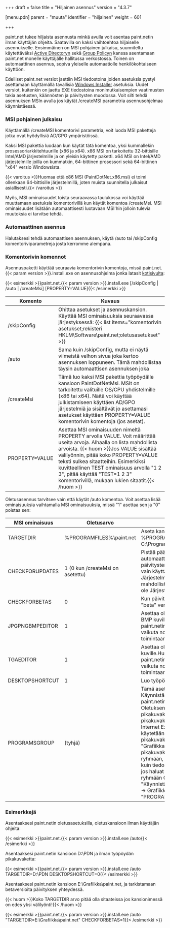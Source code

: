 +++
draft = false
title = "Hiljainen asennus"
version = "4.3.7"

[menu.pdn]
    parent = "muuta"
    identifier = "hiljainen"
    weight = 601

+++

paint.net tukee hiljaista asennusta minkä avulla voit asentaa paint.netin ilman
käyttäjän ohjeita. Saatavilla on kaksi vaihtoehtoa hiljaiselle asennukselle. Ensimmäinen on MSI pohjainen julkaisu, suunniteltu käytettäväksi
[Active Directoryn](https://fi.wikipedia.org/wiki/Active_Directory) sekä [Group Policyn](https://en.wikipedia.org/wiki/Group_policy) kanssa
asentamaan paint.net monelle käyttäjälle hallitussa verkostossa. Toinen on automaattinen asennus, sopiva yleiselle automaatiolle henkilökohtaiseen
käyttöön.

Edelliset paint.net versiot jaettiin MSI tiedostoina joiden asetuksia pystyi asettamaan käyttämällä tavallisia
[Windows Installer](https://en.wikipedia.org/wiki/Microsoft_Installer) asetuksia. Uudet versiot, kuitenkin on jaettu EXE tiedostoina monimutkaisempien
vaatimusten takia asetusten, käännösten ja päivitysten muodossa. Voit silti tehdä asennuksen MSIn avulla jos käytät /createMSI parametria
asennusohjelmaa käynnistäessä.

### MSI pohjainen julkaisu

Käyttämällä /createMSI komentorivi parametria, voit luoda MSI paketteja jotka ovat hyödyllisiä AD/GPO ympäristöissä.

Kaksi MSI pakettia luodaan kun käytät tätä komentoa, yksi kummallekin prosessoriarkkitehtuurille (x86 ja x64). x86 MSI on tarkoitettu 32-bittisille
Intel/AMD järjestelmille ja on yleisin käytetty paketti. x64 MSI on Intel/AMD järjestelmille joilla on kummatkin, 64-bittinen prosessori sekä
64-bittinen "x64" versio Windowsista.

{{< varoitus >}}Huomaa että x86 MSI (PaintDotNet.x86.msi) ei toimi ollenkaan 64-bittisille järjestelmillä, joten muista suunnitella julkaisut asiallisesti.{{< /varoitus >}}

Myös, MSI ominaisuudet toista seuraavassa taulukossa voi käyttää muuttamaan asetuksia komentorivillä kun käytät komentoa /createMsi. MSI ominaisuudet
lisätään automaattisesti luotavaan MSI'hin jolloin tulevia muutoksia ei tarvitse tehdä.

### Automaattinen asennus

Halutaksesi tehdä automaattisen asennuksen, käytä /auto tai /skipConfig komentoriviparametreja josta kerromme alempana.

### Komentorivin komennot

Asennuspaketti käyttää seuraavia komentorivin komentoja, missä paint.net.{{< param version >}}.install.exe on asennusohjelma jonka latasit
[kotisivulta](https://www.getpaint.net):

{{< esimerkki >}}paint.net.{{< param version >}}.install.exe [/skipConfig | /auto | /createMsi] [PROPERTY=VALUE]{{< /esimerkki >}}

| Komento | Kuvaus |
|-|-|
| /skipConfig | Ohittaa asetukset ja asennuskansion. Käyttää MSI ominaisuuksia seuraavassa järjestyksessä: {{< list items="komentorivin asetukset;rekisteri HKLM\Software\paint.net;oletusasetukset" >}} |
| /auto | Sama kuin /skipConfig, mutta ei näytä viimeistä velhon sivua joka kertoo asennuksen loppuneen. Tämä mahdollistaa täysin automaattisen asennuksen joka |ei tarvitse käyttäjän ohjeita ollenkaan. |
| /createMsi | Tämä luo kaksi MSI pakettia työpöydälle kansioon PaintDotNetMsi. MSIt on tarkoitettu valituille OS/CPU yhdistelmille (x86 tai x64). Näitä voi käyttää julkistamiseen käyttäen AD/GPO järjestelmiä ja sisältävät jo asettamasi asetukset käyttäen PROPERTY=VALUE komentorivin komentoja (jos asetat). |
| PROPERTY=VALUE | Asettaa MSI ominaisuuden nimeltä PROPERTY arvolla VALUE. Voit määrittää useita arvoja. Alhaalla on lista mahdollista arvoista.  {{< huom >}}Jos VALUE sisältää välilyönnin, pitää koko PROPERTY=VALUE teksti sulkea sitaatteihin. Esimerkiksi kuvitteellinen TEST ominaisuus arvolla "1 2 3", pitää käyttää "TEST=1 2 3" komentorivillä, mukaan lukien sitaatit.{{< /huom >}} |

Oletusasennus tarvitsee vain että käytät /auto komentoa. Voit asettaa lisää ominaisuuksia vaihtamalla MSI ominaisuuksia, missä "1"
asettaa sen ja "0" poistaa sen:

| MSI ominaisuus | Oletusarvo | Kuvaus |
|-|-|-|
| TARGETDIR | %PROGRAMFILES%\paint.net | Aseta kansio minne asennat paint.netin. %PROGRAMFILES% tarkoittaa yleensä C:\Program Files. |
| CHECKFORUPDATES | 1 (0 kun /createMsi on asetettu) | Pistää päälle (1) tai pois päältä (0) automaattiset päivitykset. Huomaa että päivitysten tarkistus on päällä ja sallitty vain käyttäjille jotka ovat Järjestelmänvalvojien ryhmässä. Ei ole mahdollista päivittää käyttäjillä jotka eivät ole Järjestelmänvalvojien ryhmässä. |
| CHECKFORBETAS | 0 | Kun päivityksiä tarkisteaan, tarkista myös "beta" versio. |
| JPGPNGBMPEDITOR |     1     | Asettaa oletusmuokkaajan JPG, PNG ja BMP kuville. Huomaa että tämä asettaa paint.netin "Muokkaa" komennolle muttei vaikuta normaaliin kaksoisklikkauksen toimintaan Windowsissa. |
| TGAEDITOR |     1     | Asettaa oletusmuokkaajan TGA kuville.Huomaa että tämä asettaa paint.netin "Muokkaa" komennolle muttei vaikuta normaaliin kaksoisklikkauksen toimintaan Windowsissa. |
| DESKTOPSHORTCUT |     1     | Luo työpöydälle paint.net pikakuvakkeen. |
| PROGRAMSGROUP | (tyhjä) | Tämä asettaa mihinkä kansioon Käynnistä-valikon Ohjelmat ryhmään paint.netin pikakuvake luodaan. Oletuksena tämä on tyhjä jolloin pikakuvake luodaan juureen muiden pikakuvakkeiden kuten Media Player ja Internet Explorer kanssa. Tätä yleensä käytetään siirtämään paint.netin pikakuvake ryhmiin kuten "Grafiikkaohjelmat". Jos haluat sijoittaa pikakuvakkeen ryhmän sisällä olevaan ryhmään, käytä samanlaista komentoa kuin tiedostonimen kanssa. Esimerkkinä jos haluat pikakuvakkeen Grafiikka ryhmään Ohjelmat ryhmässä (esim. "Käynnistä → Kaikki ohjelmat → Ohjelmat → Grafiikka") aseta "PROGRAMSGROUP=Ohjelmat\Grafiikka". |

### Esimerkkejä

Asentaaksesi paint.netin oletusasetuksilla, oletuskansioon ilman käyttäjän ohjeita:

{{< esimerkki >}}paint.net.{{< param version >}}.install.exe /auto{{< /esimerkki >}}

Asentaaksesi paint.netin kansioon D:\PDN ja ilman työpöydän pikakuvaketta:

{{< esimerkki >}}paint.net.{{< param version >}}.install.exe /auto TARGETDIR=D:\PDN DESKTOPSHORTCUT=0{{< /esimerkki >}}

Asentaaksesi paint.netin kansioon E:\Grafiikka\paint.net, ja tarkistamaan betaversioita päivityksen yhteydessä.

{{< huom >}}Koko TARGETDIR arvo pitää olla sitaateissa jos kansionimessä on edes yksi välilyönti!{{< /huom >}}

{{< esimerkki >}}paint.net.{{< param version >}}.install.exe /auto "TARGETDIR=E:\Grafiikka\paint.net" CHECKFORBETAS=1{{< /esimerkki >}}
